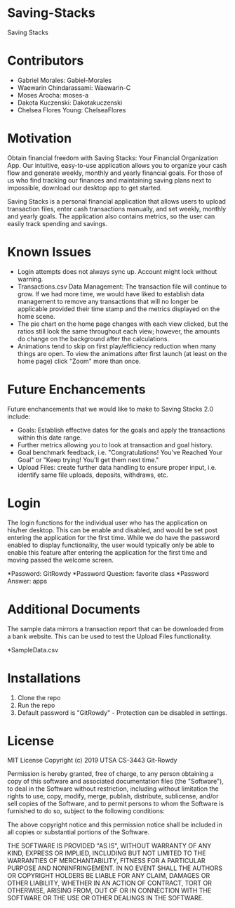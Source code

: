 # Saving-Stacks #
Saving Stacks

# Contributors #
* Gabriel Morales: Gabiel-Morales
* Waewarin Chindarassami: Waewarin-C
* Moses Arocha: moses-a
* Dakota Kuczenski: Dakotakuczenski
* Chelsea Flores Young: ChelseaFlores

# Motivation #
Obtain financial freedom with Saving Stacks: Your Financial Organization App. Our intuitive, easy-to-use application allows you to organize your cash flow and generate weekly, monthly and yearly financial goals. For those of us who find tracking our finances and maintaining saving plans next to impossible, download our desktop app to get started.

Saving Stacks is a personal financial application that allows users to upload transaction files, enter cash transactions manually, and set weekly, monthly and yearly goals. The application also contains metrics, so the user can easily track spending and savings.

# Known Issues #
* Login attempts does not always sync up. Account might lock without warning.
* Transactions.csv Data Management: The transaction file will continue to grow. If we had more time, we would have liked to establish data management to remove any transactions that will no longer be applicable provided their time stamp and the metrics displayed on the home scene.
* The pie chart on the home page changes with each view clicked, but the ratios still look the same throughout each view; however, the amounts do change on the background after the calculations.
* Animations tend to skip on first play/efficiency reduction when many things are open. To view the animations after first launch (at least on the home page) click "Zoom" more than once.

# Future Enchancements #
Future enchancements that we would like to make to Saving Stacks 2.0 include:

* Goals: Establish effective dates for the goals and apply the transactions within this date range. 
* Further metrics allowing you to look at transaction and goal history.
* Goal benchmark feedback, i.e. "Congratulations! You've Reached Your Goal" or "Keep trying! You'll get them next time."
* Upload Files: create further data handling to ensure proper input, i.e. identify same file uploads, deposits, withdraws, etc.

# Login #
The login functions for the individual user who has the application on his/her desktop. This can be enable and disabled, and 
would be set post entering the application for the first time. While we do have the password enabled to display functionality, 
the user would typically only be able to enable this feature after entering the application for the first time and moving passed
the welcome screen.

*Password: GitRowdy
*Password Question: favorite class
*Password Answer: apps

# Additional Documents #
The sample data mirrors a transaction report that can be downloaded from a bank website. This can be used to test the
Upload Files functionality.

*SampleData.csv

# Installations #
1. Clone the repo
2. Run the repo
3. Default password is "GitRowdy" - Protection can be disabled in settings.

# License #
MIT License
Copyright (c) 2019 UTSA CS-3443 Git-Rowdy

Permission is hereby granted, free of charge, to any person obtaining a copy of this software and associated documentation files (the "Software"), to deal in the Software without restriction, including without limitation the rights to use, copy, modify, merge, publish, distribute, sublicense, and/or sell copies of the Software, and to permit persons to whom the Software is furnished to do so, subject to the following conditions:

The above copyright notice and this permission notice shall be included in all copies or substantial portions of the Software.

THE SOFTWARE IS PROVIDED "AS IS", WITHOUT WARRANTY OF ANY KIND, EXPRESS OR IMPLIED, INCLUDING BUT NOT LIMITED TO THE WARRANTIES OF MERCHANTABILITY, FITNESS FOR A PARTICULAR PURPOSE AND NONINFRINGEMENT. IN NO EVENT SHALL THE AUTHORS OR COPYRIGHT HOLDERS BE LIABLE FOR ANY CLAIM, DAMAGES OR OTHER LIABILITY, WHETHER IN AN ACTION OF CONTRACT, TORT OR OTHERWISE, ARISING FROM, OUT OF OR IN CONNECTION WITH THE SOFTWARE OR THE USE OR OTHER DEALINGS IN THE SOFTWARE.
